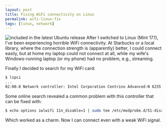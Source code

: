 ```yaml
---
layout: post
title: Fixing WiFi connectivity on Linux
permalink: wifi-linux-fix
tags: [linux, network]
---
```

![](http://imgs.xkcd.com/comics/zealous_autoconfig.png "included in the latest Ubuntu release")
After I switched to Linux (Mint 17.1), I've been experiencing horrible WiFi connectivity. At Starbucks or a local library, where the connection strength is (apparently) better, I could connect easily, but at home my laptop could not connect at all, while my wife's Windows-running laptop (or my phone) had no problem, e.g., streaming.

Finally I decided to search for my WiFi card:

``` bash
$ lspci
...
02:00.0 Network controller: Intel Corporation Centrino Advanced-N 6235 (rev 24)
```

Some online search revealed a common problem with this controller that can be fixed with:

``` bash
$ echo options iwlwifi 11n_disable=1 | sudo tee /etc/modprobe.d/51-disable-6235-11n.conf
```

Which worked as a charm. Now I can connect even with a weak WiFi signal.
